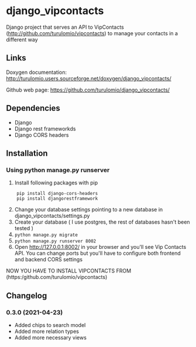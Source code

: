 # django_vipcontacts

Django project that serves an API to VipContacts (http://github.com/turulomio/vipcontacts) to manage your contacts in a different way

## Links

Doxygen documentation:
    http://turulomio.users.sourceforge.net/doxygen/django_vipcontacts/

Github web page:
    https://github.com/turulomio/django_vipcontacts/

## Dependencies

* Django
* Django rest frameworkds
* Django CORS headers

## Installation
### Using python manage.py runserver

1) Install following packages with pip
```
    pip install django-cors-headers
    pip install djangorestframework
```
2) Change your database settings pointing to a new database in django_vipcontacts/settings.py
3) Create your database ( I use postgres, the rest of databases hasn't been tested )
4) `python manage.py migrate`
5) `python manage.py runserver 8002`
6) Open http://127.0.0.1:8002/ in your browser and you'll see Vip Contacts API. You can change ports but you'll have to configure both frontend and backend CORS settings

NOW YOU HAVE TO INSTALL VIPCONTACTS FROM (https:/github.com/turulomio/vipcontacts)

## Changelog

### 0.3.0 (2021-04-23)
- Added chips to search model
- Added more relation types
- Added more necessary views
